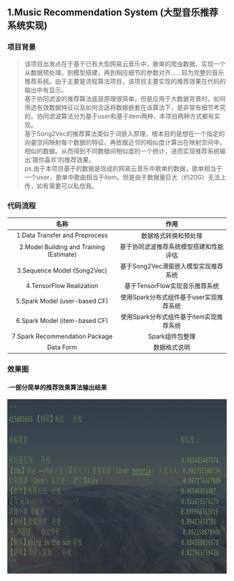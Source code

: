 ## 1.Music Recommendation System (大型音乐推荐系统实现)

### 项目背景
>  该项目出发点在于基于已有大型网易云音乐中，歌单的爬虫数据，实现一个从数据预处理，到模型搭建，再到相应细节的参数对齐……较为完整的音乐推荐系统。由于主要是流程算法项目，该项目主要实现的推荐效果在代码的输出中有显示。<br>基于协同滤波的推荐算法底层原理很简单，但是应用于大数据背景时，如何筛选有效数据特征以及如何合适将数据嵌套在该算法下，是非常有细节考究的。协同滤波算法分为基于user和基于item两种，本项目两种方式都有实现。<br>基于Song2Vec的推荐算法类似于词嵌入原理，根本目的是想在一个指定的向量空间映射每个数据的特征，再依据近邻的相似度计算出在映射空间中，相似的数据。从而得到不同数据间相似度的一个统计，进而实现推荐系统输出‘猜你喜欢’的推荐效果。<br>ps.由于本项目基于的数据是现成的网易云音乐中歌单的数据，歌单相当于一个user，歌单中歌曲相当于item。但是由于数据量巨大（约20G）无法上传，如有需要可以私信我。
  
### 代码流程
|名称|作用|
|:-------------:|:-------------:|
|1.Data Transfer and Preprocess|数据格式转换和预处理|
|2.Model Building and Training (Estimate)|基于协同滤波推荐系统模型搭建和性能评估|
|3.Sequence Model (Song2Vec)|基于Song2Vec滑窗嵌入模型实现推荐系统|
|4.TensorFlow Realization|基于TensorFlow实现音乐推荐系统|
|5.Spark Model (user-based CF)|使用Spark分布式组件基于user实现推荐系统|
|6.Spark Model (item-based CF)|使用Spark分布式组件基于item实现推荐系统|
|7.Spark Recommendation Package|Spark组件包整理|
|Data Form|数据格式说明|

### 效果图
#### ·一部分简单的推荐效果算法输出结果
<img width="600" height="400" src="./images/result.png"/>

